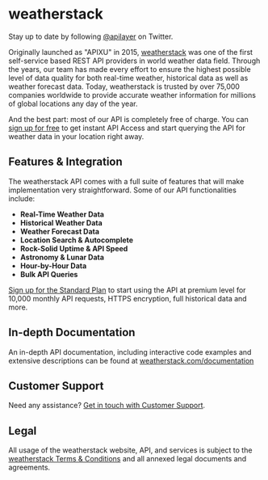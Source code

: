 # weatherstack

Stay up to date by following [@apilayer](https://twitter.com/apilayer) on Twitter.

Originally launched as "APIXU" in 2015, [weatherstack](https://weatherstack.com) was one of the first self-service based REST API providers in world weather data field. Through the years, our team has made every effort to ensure the highest possible level of data quality for both real-time weather, historical data as well as weather forecast data. Today, weatherstack is trusted by over 75,000 companies worldwide to provide accurate weather information for millions of global locations any day of the year.

And the best part: most of our API is completely free of charge. You can [sign up for free](https://weatherstack.com/product) to get instant API Access and start querying the API for weather data in your location right away.


## Features & Integration

The weatherstack API comes with a full suite of features that will make implementation very straightforward. Some of our API functionalities include:

* **Real-Time Weather Data**
* **Historical Weather Data**
* **Weather Forecast Data**
* **Location Search & Autocomplete**
* **Rock-Solid Uptime & API Speed**
* **Astronomy & Lunar Data**
* **Hour-by-Hour Data**
* **Bulk API Queries**

[Sign up for the Standard Plan](https://weatherstack.com/signup/standard) to start using the API at premium level for 10,000 monthly API requests, HTTPS encryption, full historical data and more.


## In-depth Documentation

An in-depth API documentation, including interactive code examples and extensive descriptions can be found at [weatherstack.com/documentation](https://weatherstack.com/documentation)


## Customer Support
Need any assistance? [Get in touch with Customer Support](mailto:support@weatherstack.com).


## Legal

All usage of the weatherstack website, API, and services is subject to the [weatherstack Terms & Conditions](https://weatherstack.com/terms) and all annexed legal documents and agreements.
